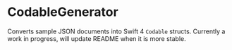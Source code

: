 # CodableGenerator

Converts sample JSON documents into Swift 4 `Codable` structs.
Currently a work in progress, will update README when it is more stable.
